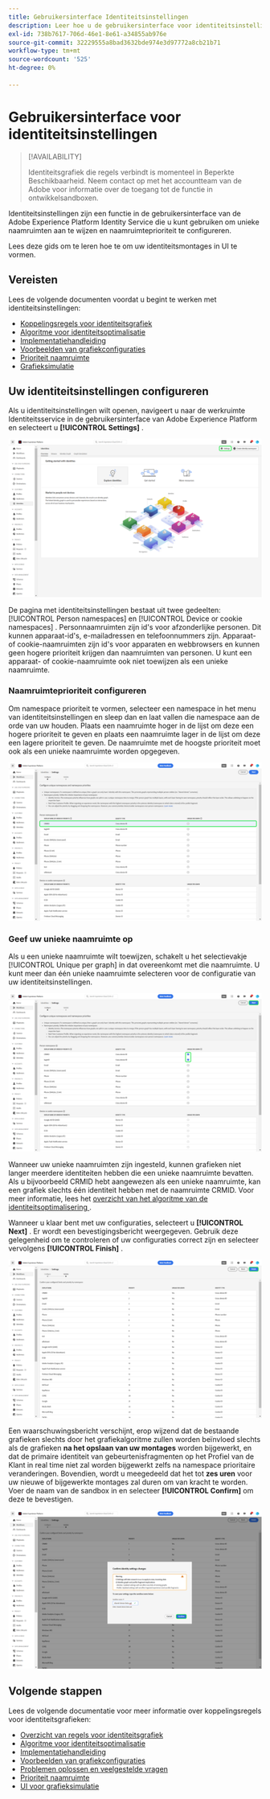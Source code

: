 ```yaml
---
title: Gebruikersinterface Identiteitsinstellingen
description: Leer hoe u de gebruikersinterface voor identiteitsinstellingen gebruikt.
exl-id: 738b7617-706d-46e1-8e61-a34855ab976e
source-git-commit: 32229555a8bad3632bde974e3d97772a8cb21b71
workflow-type: tm+mt
source-wordcount: '525'
ht-degree: 0%

---
```


# Gebruikersinterface voor identiteitsinstellingen

>[!AVAILABILITY]
>
>Identiteitsgrafiek die regels verbindt is momenteel in Beperkte Beschikbaarheid. Neem contact op met het accountteam van de Adobe voor informatie over de toegang tot de functie in ontwikkelsandboxen.

Identiteitsinstellingen zijn een functie in de gebruikersinterface van de Adobe Experience Platform Identity Service die u kunt gebruiken om unieke naamruimten aan te wijzen en naamruimteprioriteit te configureren.

Lees deze gids om te leren hoe te om uw identiteitsmontages in UI te vormen.

## Vereisten

Lees de volgende documenten voordat u begint te werken met identiteitsinstellingen:

* [Koppelingsregels voor identiteitsgrafiek](./overview.md)
* [Algoritme voor identiteitsoptimalisatie](./identity-optimization-algorithm.md)
* [Implementatiehandleiding](./implementation-guide.md)
* [Voorbeelden van grafiekconfiguraties](./example-configurations.md)
* [Prioriteit naamruimte](./namespace-priority.md)
* [Grafieksimulatie](./graph-simulation.md)

## Uw identiteitsinstellingen configureren

Als u identiteitsinstellingen wilt openen, navigeert u naar de werkruimte Identiteitsservice in de gebruikersinterface van Adobe Experience Platform en selecteert u **[!UICONTROL Settings]** .

![ de knoop van identiteitsmontages selecteerde.](../images/rules/identities-ui.png)

De pagina met identiteitsinstellingen bestaat uit twee gedeelten: [!UICONTROL Person namespaces] en [!UICONTROL Device or cookie namespaces] . Personnaamruimten zijn id&#39;s voor afzonderlijke personen. Dit kunnen apparaat-id&#39;s, e-mailadressen en telefoonnummers zijn. Apparaat- of cookie-naamruimten zijn id&#39;s voor apparaten en webbrowsers en kunnen geen hogere prioriteit krijgen dan naamruimten van personen. U kunt een apparaat- of cookie-naamruimte ook niet toewijzen als een unieke naamruimte.

### Naamruimteprioriteit configureren

Om namespace prioriteit te vormen, selecteer een namespace in het menu van identiteitsinstellingen en sleep dan en laat vallen die namespace aan de orde van uw houden. Plaats een naamruimte hoger in de lijst om deze een hogere prioriteit te geven en plaats een naamruimte lager in de lijst om deze een lagere prioriteit te geven. De naamruimte met de hoogste prioriteit moet ook als een unieke naamruimte worden opgegeven.

![ de werkruimte van identiteitsmontages met een benadrukte persoon namespace.](../images/rules/namespace-priority.png)

### Geef uw unieke naamruimte op

Als u een unieke naamruimte wilt toewijzen, schakelt u het selectievakje [!UICONTROL Unique per graph] in dat overeenkomt met die naamruimte. U kunt meer dan één unieke naamruimte selecteren voor de configuratie van uw identiteitsinstellingen.

![ twee die namespaces worden geselecteerd en als uniek worden bepaald.](../images/rules/unique-namespace.png)

Wanneer uw unieke naamruimten zijn ingesteld, kunnen grafieken niet langer meerdere identiteiten hebben die een unieke naamruimte bevatten. Als u bijvoorbeeld CRMID hebt aangewezen als een unieke naamruimte, kan een grafiek slechts één identiteit hebben met de naamruimte CRMID. Voor meer informatie, lees het [ overzicht van het algoritme van de identiteitsoptimalisering ](./identity-optimization-algorithm.md#unique-namespace).

Wanneer u klaar bent met uw configuraties, selecteert u **[!UICONTROL Next]** . Er wordt een bevestigingsbericht weergegeven. Gebruik deze gelegenheid om te controleren of uw configuraties correct zijn en selecteer vervolgens **[!UICONTROL Finish]** .

![ de bevestigingspagina met benadrukte Einde.](../images/rules/finish.png)

Een waarschuwingsbericht verschijnt, erop wijzend dat de bestaande grafieken slechts door het grafiekalgoritme zullen worden beïnvloed slechts als de grafieken **na het opslaan van uw montages** worden bijgewerkt, en dat de primaire identiteit van gebeurtenisfragmenten op het Profiel van de Klant in real time niet zal worden bijgewerkt zelfs na namespace prioritaire veranderingen. Bovendien, wordt u meegedeeld dat het tot **zes uren** voor uw nieuwe of bijgewerkte montages zal duren om van kracht te worden. Voer de naam van de sandbox in en selecteer **[!UICONTROL Confirm]** om deze te bevestigen.

![ het bevestigingsvenster dat een waarschuwing over een vertraging van zes uur toont alvorens de configuraties worden verwerkt.](../images/rules/confirm-settings.png)

## Volgende stappen

Lees de volgende documentatie voor meer informatie over koppelingsregels voor identiteitsgrafieken:

* [Overzicht van regels voor identiteitsgrafiek](./overview.md)
* [Algoritme voor identiteitsoptimalisatie](./identity-optimization-algorithm.md)
* [Implementatiehandleiding](./implementation-guide.md)
* [Voorbeelden van grafiekconfiguraties](./example-configurations.md)
* [Problemen oplossen en veelgestelde vragen](./troubleshooting.md)
* [Prioriteit naamruimte](./namespace-priority.md)
* [UI voor grafieksimulatie](./graph-simulation.md)